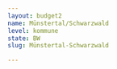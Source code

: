 ```yaml
---
layout: budget2
name: Münstertal/Schwarzwald
level: kommune
state: BW
slug: Münstertal-Schwarzwald

---
```



